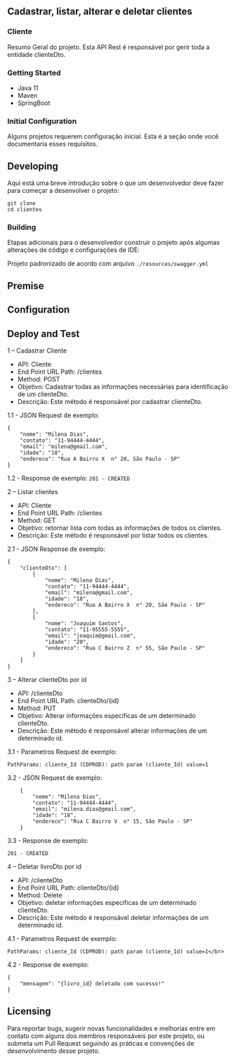 ## Cadastrar, listar, alterar e deletar  clientes
### Cliente

Resumo Geral do projeto.
Esta API Rest é responsável por gerir toda a entidade clienteDto.

### Getting Started

* Java 11
* Maven
* SpringBoot

### Initial Configuration

Alguns projetos requerem configuração inicial. Esta é a seção onde você documentaria esses requisitos.

## Developing

Aqui está uma breve introdução sobre o que um desenvolvedor deve fazer para começar a desenvolver
o projeto:

```
git clone 
cd clientes
```

### Building

Etapas adicionais para o desenvolvedor construir o projeto após algumas alterações de código e configurações de IDE:

Projeto padronizado de acordo com arquivo ``./resources/swagger.yml``

## Premise


## Configuration



## Deploy and Test

1 – Cadastrar Cliente

- API: Cliente
- End Point URL Path:  /clientes
- Method: POST
- Objetivo: Cadastrar todas as informações necessárias para identificação de um clienteDto.
- Descrição: Este método é responsável por cadastrar clienteDto.

1.1 - JSON Request de exemplo:
```
{
    "nome": "Milena Dias",
    "contato": "11-94444-4444",
    "email": "milena@gmail.com",
    "idade": "18",
    "endereco": "Rua A Bairro X  n° 20, São Paulo - SP"
}
```

1.2 - Response de exemplo:
``
201 - CREATED
``

2 – Listar clientes

- API: Cliente
- End Point URL Path:  /clientes
- Method: GET
- Objetivo: retornar lista com todas as informações de todos os clientes.
- Descrição: Este método é responsável por listar todos os clientes.

2.1 - JSON Response de exemplo:
```
{
	"clienteDto": [
		{
			"nome": "Milena Dias",
			"contato": "11-94444-4444",
			"email": "milena@gmail.com",
			"idade": "18",
			"endereco": "Rua A Bairro X  n° 20, São Paulo - SP"
		},
		{
			"nome": "Joaquim Santos",
			"contato": "11-95555-5555",
			"email": "joaquim@gmail.com",
			"idade": "20",
			"endereco": "Rua C Bairro Z  n° 55, São Paulo - SP"
		}
	]
}
```
3 – Alterar clienteDto por id
- API: /clienteDto
- End Point URL Path:  clienteDto/{id}
- Method: PUT
- Objetivo: Alterar informações especificas de um determinado clienteDto.
- Descrição: Este método é responsável alterar informações de um determinado id.

3.1 - Parametros Request de exemplo:
```
PathParams: cliente_Id (CDPROD): path param (cliente_Id) value=1
```
3.2 - JSON Request de exemplo:
```
    {
        "nome": "Milena Dias",
        "contato": "11-94444-4444",
        "email": "milena.dias@gmail.com",
        "idade": "18",
        "endereco": "Rua C Bairro V  n° 15, São Paulo - SP"
    }
  ```
  
3.3 - Response de exemplo:
```
201 - CREATED
```
4 – Deletar livroDto por id
- API: /clienteDto
- End Point URL Path:  clienteDto/{id}
- Method: Delete
- Objetivo: deletar informações especificas de um determinado clienteDto.
- Descrição: Este método é responsável deletar informações de um determinado id.

4.1 - Parametros Request de exemplo:
```
PathParams: cliente_Id (CDPROD): path param (cliente_Id) value=1</br>
```
4.2 - Response de exemplo:
```
{
    "mensagem": "{livro_id} deletado com sucesso!"
}
```
## Licensing

Para reportar bugs, sugerir novas funcionalidades e melhorias entre em contato com alguns dos membros responsáveis
por este projeto, ou submeta um Pull Request seguindo as práticas e convenções de desenvolvimento desse projeto.
